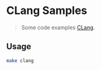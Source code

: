 # CLang Samples

> Some code examples [CLang](https://en.wikipedia.org/wiki/C_(programming_language)).

## Usage

```sh
make clang
```

